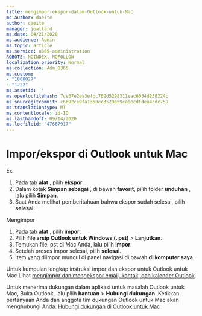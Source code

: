 ```yaml
---
title: mengimpor-ekspor-dalam-Outlook-untuk-Mac
ms.author: daeite
author: daeite
manager: joallard
ms.date: 04/21/2020
ms.audience: Admin
ms.topic: article
ms.service: o365-administration
ROBOTS: NOINDEX, NOFOLLOW
localization_priority: Normal
ms.collection: Adm_O365
ms.custom:
- "1800027"
- "1222"
ms.assetid: ''
ms.openlocfilehash: 7ce37e2ea3efbc762d5298311eac6054d238224c
ms.sourcegitcommit: c6692ce0fa1358ec3529e59ca0ecdfdea4cdc759
ms.translationtype: MT
ms.contentlocale: id-ID
ms.lasthandoff: 09/14/2020
ms.locfileid: "47667917"
---
```

# <a name="importexport-in-outlook-for-mac"></a>Impor/ekspor di Outlook untuk Mac 

Ex
1. Pada tab **alat** , pilih **ekspor**.
2. Dalam kotak **Simpan sebagai** , di bawah **favorit**, pilih folder **unduhan** , lalu pilih **Simpan**.
3. Saat Anda melihat pemberitahuan bahwa ekspor sudah selesai, pilih **selesai**.

Mengimpor
1. Pada tab **alat** , pilih **impor**.
2. Pilih **file arsip Outlook untuk Windows (. pst)**  >  **Lanjutkan**.
3. Temukan file. pst di Mac Anda, lalu pilih **impor**.
4. Setelah proses impor selesai, pilih **selesai**.
5. Item yang diimpor muncul di panel navigasi di bawah **di komputer saya**.

Untuk kumpulan lengkap instruksi impor dan ekspor untuk Outlook untuk Mac Lihat [mengimpor dan mengekspor email, kontak, dan kalender Outlook](https://support.office.com/article/92577192-3881-4502-b79d-c3bbada6c8ef#ID0EAACAAA=Mac). 

Untuk menerima dukungan dalam aplikasi untuk masalah Outlook untuk Mac, Buka Outlook, lalu pilih **bantuan**  >  **Hubungi dukungan**. Ketikkan pertanyaan Anda dan anggota tim dukungan Outlook untuk Mac akan menghubungi Anda. [Hubungi dukungan di Outlook untuk Mac](https://go.microsoft.com/fwlink/?linkid=2002400&clcid=0x409)